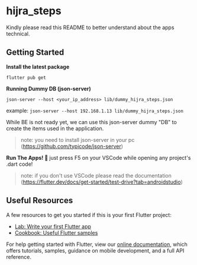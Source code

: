 # hijra_steps
Kindly please read this README to better understand about the apps technical.

## Getting Started
**Install the latest package**

`flutter pub get`

**Running Dummy DB (json-server)**

`json-server --host <your_ip_address> lib/dummy_hijra_steps.json`

example:
`json-server --host 192.168.1.13 lib/dummy_hijra_steps.json`

While BE is not ready yet, we can use this json-server dummy "DB" to create the items used in the application.
> note: you need to install json-server in your pc (https://github.com/typicode/json-server)

**Run The Apps! 🎉**
just press F5 on your VSCode while opening any project's .dart code!
> note: if you don't use VSCode please read the documentation (https://flutter.dev/docs/get-started/test-drive?tab=androidstudio) 

## Useful Resources
A few resources to get you started if this is your first Flutter project:
- [Lab: Write your first Flutter app](https://flutter.dev/docs/get-started/codelab)
- [Cookbook: Useful Flutter samples](https://flutter.dev/docs/cookbook)

For help getting started with Flutter, view our
[online documentation](https://flutter.dev/docs), which offers tutorials,
samples, guidance on mobile development, and a full API reference.
